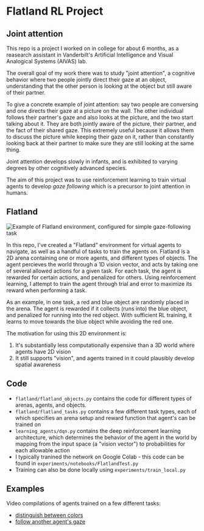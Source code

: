 # Flatland RL Project

## Joint attention

This repo is a project I worked on in college for about 6 months, as a reasearch assistant in Vanderbilt's Artificial Intelligence and Visual Analogical Systems (AIVAS) lab.

The overall goal of my work there was to study "joint attention", a cognitive behavior where two people jointly direct their gaze at an object, understanding that the other person is looking at the object but still aware of their partner. 

To give a concrete example of joint attention: say two people are conversing and one directs their gaze at a picture on the wall. The other individual follows their partner's gaze and also looks at the picture, and the two start talking about it. They are both jointly aware of the picture, their partner, and the fact of their shared gaze. This extremely useful because it allows them to discuss the picture while keeping their gaze on it, rather than constantly looking back at their partner to make sure they are still looking at the same thing.

Joint attention develops slowly in infants, and is exhibited to varying degrees by other cognitively advanced species.

The aim of this project was to use reinforcement learning to train virtual agents to develop _gaze following_ which is a precursor to joint attention in humans.

## Flatland

![Example of Flatland environment, configured for simple gaze-following task]("flatland.png)

In this repo, I've created a "Flatland" environment for virtual agents to navigate, as well as a handful of tasks to train the agents on. Flatland is a 2D arena containing one or more agents, and different types of objects. The agent percieves the world through a 1D vision vector, and acts by taking one of several allowed actions for a given task. For each task, the agent is rewarded for certain actions, and penalized for others. Using reinforcement learning, I attempt to train the agent through trial and error to maximize its reward when performing a task. 

As an example, in one task, a red and blue object are randomly placed in the arena. The agent is rewarded if it collects (runs into) the blue object, and penalized for running into the red object. With sufficient RL training, it learns to move towards the blue object while avoiding the red one. 

The motivation for using this 2D environment is:
1. It's substantially less computationally expensive than a 3D world where agents have 2D vision
2. It still supports "vision", and agents trained in it could plausibly develop spatial awareness

## Code

- `flatland/flatland_objects.py` contains the code for different types of arenas, agents, and objects.
- `flatland/flatland_tasks.py` contains a few different task types, each of which specifies an arena setup and reward function that agent's can be trained on
- `learning_agents/dqn.py` contains the deep reinforcement learning architecture, which determines the behavior of the agent in the world by mapping from the input space (a "vision vector") to probabilities for each allowable action
- I typically tranined the network on Google Colab - this code can be found in `experiments/notebooks/FlatlandTest.py`
- Training can also be done locally using `experiments/train_local.py`

## Examples

Video compilations of agents trained on a few different tasks:
- [distinguish between colors](https://drive.google.com/file/d/1q93KJlvyzacNrBaZSjmoSFvxrFzLHEWR/view?usp=sharing)
- [follow another agent's gaze](https://drive.google.com/file/d/14sXnSM-JDvgCzxWsMUQLn3wiz9NTj4l_/view?usp=sharing)
